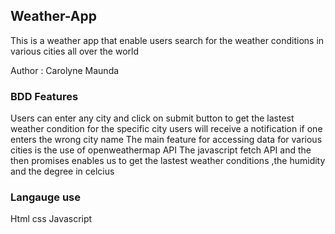 ## Weather-App
This is a weather app  that enable users search for the weather conditions in various cities all over the world 

Author : Carolyne Maunda 

### BDD Features 
Users can enter any city  and click on submit button to get the lastest weather condition for the specific city 
users will receive a notification if one enters the wrong city name 
The main feature for accessing data for various cities is the use of openweathermap API 
The javascript fetch API  and the then promises enables us to get the lastest weather conditions ,the humidity and the degree in celcius
### Langauge use 
Html 
css
Javascript 

